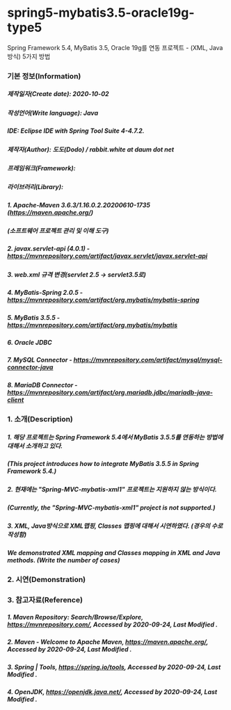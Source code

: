 # spring5-mybatis3.5-oracle19g-type5
Spring Framework 5.4, MyBatis 3.5, Oracle 19g를 연동 프로젝트 - (XML, Java방식) 5가지 방법

### 기본 정보(Information)
##### 제작일자(Create date): 2020-10-02
##### 작성언어(Write language): Java
##### IDE: Eclipse IDE with Spring Tool Suite 4-4.7.2.
##### 제작자(Author): 도도(Dodo) / rabbit.white at daum dot net
##### 프레임워크(Framework): 
##### 라이브러리(Library): 
##### 1. Apache-Maven 3.6.3/1.16.0.2.20200610-1735 (https://maven.apache.org/)
##### (소프트웨어 프로젝트 관리 및 이해 도구)
##### 2. javax.servlet-api (4.0.1) - https://mvnrepository.com/artifact/javax.servlet/javax.servlet-api
##### 3. web.xml 규격 변경(servlet 2.5 -> servlet3.5로)
##### 4. MyBatis-Spring 2.0.5 - https://mvnrepository.com/artifact/org.mybatis/mybatis-spring
##### 5. MyBatis 3.5.5 - https://mvnrepository.com/artifact/org.mybatis/mybatis
##### 6. Oracle JDBC
##### 7. MySQL Connector - https://mvnrepository.com/artifact/mysql/mysql-connector-java
##### 8. MariaDB Connector - https://mvnrepository.com/artifact/org.mariadb.jdbc/mariadb-java-client

### 1. 소개(Description)
##### 1. 해당 프로젝트는 Spring Framework 5.4에서 MyBatis 3.5.5를 연동하는 방법에 대해서 소개하고 있다.
##### (This project introduces how to integrate MyBatis 3.5.5 in Spring Framework 5.4.)
##### 2. 현재에는 "Spring-MVC-mybatis-xml1" 프로젝트는 지원하지 않는 방식이다.
##### (Currently, the "Spring-MVC-mybatis-xml1" project is not supported.)
##### 3. XML, Java방식으로 XML맵핑, Classes 맵핑에 대해서 시연하였다. (경우의 수로 작성함)
##### We demonstrated XML mapping and Classes mapping in XML and Java methods. (Write the number of cases)

### 2. 시연(Demonstration)
##### 

### 3. 참고자료(Reference)
##### 1. Maven Repository: Search/Browse/Explore, https://mvnrepository.com/, Accessed by 2020-09-24, Last Modified .
##### 2. Maven - Welcome to Apache Maven, https://maven.apache.org/, Accessed by 2020-09-24, Last Modified .
##### 3. Spring | Tools, https://spring.io/tools, Accessed by 2020-09-24, Last Modified .
##### 4. OpenJDK, https://openjdk.java.net/, Accessed by 2020-09-24, Last Modified .
##### 
